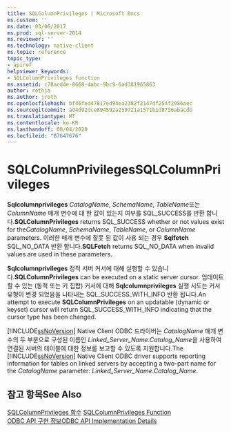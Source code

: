 ```yaml
---
title: SQLColumnPrivileges | Microsoft Docs
ms.custom: ''
ms.date: 03/06/2017
ms.prod: sql-server-2014
ms.reviewer: ''
ms.technology: native-client
ms.topic: reference
topic_type:
- apiref
helpviewer_keywords:
- SQLColumnPrivileges function
ms.assetid: c78acd4e-8668-4abc-9bc9-6ad381965863
author: rothja
ms.author: jroth
ms.openlocfilehash: bf46fed47817ed94ea2382f2147df254f2986aec
ms.sourcegitcommit: ad4d92dce894592a259721a1571b1d8736abacdb
ms.translationtype: MT
ms.contentlocale: ko-KR
ms.lasthandoff: 08/04/2020
ms.locfileid: "87647676"
---
```

# <a name="sqlcolumnprivileges"></a><span data-ttu-id="7de82-102">SQLColumnPrivileges</span><span class="sxs-lookup"><span data-stu-id="7de82-102">SQLColumnPrivileges</span></span>
  <span data-ttu-id="7de82-103">**Sqlcolumnprivileges** *CatalogName*, *SchemaName*, *TableName*또는 *ColumnName* 매개 변수에 대 한 값이 있는지 여부를 SQL_SUCCESS를 반환 합니다.</span><span class="sxs-lookup"><span data-stu-id="7de82-103">**SQLColumnPrivileges** returns SQL_SUCCESS whether or not values exist for the*CatalogName*, *SchemaName*, *TableName*, or *ColumnName* parameters.</span></span> <span data-ttu-id="7de82-104">이러한 매개 변수에 잘못 된 값이 사용 되는 경우 **Sqlfetch** SQL_NO_DATA 반환 합니다.</span><span class="sxs-lookup"><span data-stu-id="7de82-104">**SQLFetch** returns SQL_NO_DATA when invalid values are used in these parameters.</span></span>  
  
 <span data-ttu-id="7de82-105">**Sqlcolumnprivileges** 정적 서버 커서에 대해 실행할 수 있습니다.</span><span class="sxs-lookup"><span data-stu-id="7de82-105">**SQLColumnPrivileges** can be executed on a static server cursor.</span></span> <span data-ttu-id="7de82-106">업데이트할 수 있는 (동적 또는 키 집합) 커서에 대해 **Sqlcolumnprivileges** 실행 시도는 커서 유형이 변경 되었음을 나타내는 SQL_SUCCESS_WITH_INFO 반환 됩니다.</span><span class="sxs-lookup"><span data-stu-id="7de82-106">An attempt to execute **SQLColumnPrivileges** on an updatable (dynamic or keyset) cursor will return SQL_SUCCESS_WITH_INFO indicating that the cursor type has been changed.</span></span>  
  
 <span data-ttu-id="7de82-107">[!INCLUDE[ssNoVersion](../../includes/ssnoversion-md.md)] Native Client ODBC 드라이버는 *CatalogName* 매개 변수의 두 부분으로 구성된 이름인 *Linked_Server_Name.Catalog_Name*을 사용하여 연결된 서버의 테이블에 대한 정보를 보고할 수 있도록 지원합니다.</span><span class="sxs-lookup"><span data-stu-id="7de82-107">The [!INCLUDE[ssNoVersion](../../includes/ssnoversion-md.md)] Native Client ODBC driver supports reporting information for tables on linked servers by accepting a two-part name for the *CatalogName* parameter: *Linked_Server_Name.Catalog_Name*.</span></span>  
  
## <a name="see-also"></a><span data-ttu-id="7de82-108">참고 항목</span><span class="sxs-lookup"><span data-stu-id="7de82-108">See Also</span></span>  
 <span data-ttu-id="7de82-109">[SQLColumnPrivileges 함수](https://go.microsoft.com/fwlink/?LinkId=59335) </span><span class="sxs-lookup"><span data-stu-id="7de82-109">[SQLColumnPrivileges Function](https://go.microsoft.com/fwlink/?LinkId=59335) </span></span>  
 [<span data-ttu-id="7de82-110">ODBC API 구현 정보</span><span class="sxs-lookup"><span data-stu-id="7de82-110">ODBC API Implementation Details</span></span>](odbc-api-implementation-details.md)  
  
  
